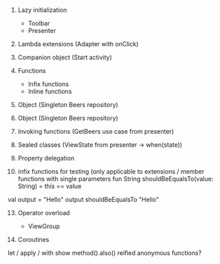 1. Lazy initialization
    - Toolbar
    - Presenter

2. Lambda extensions (Adapter with onClick)
3. Companion object (Start activity)

3. Functions
    - Infix functions
    - Inline functions

5. Object (Singleton Beers repository)
7. Object (Singleton Beers repository)
8. Invoking functions (GetBeers use case from presenter)
9. Sealed classes (ViewState from presenter -> when(state))
10. Property delegation

12. infix functions for testing (only applicable to extensions / member functions with single parameters
fun String shouldBeEqualsTo(value: String) = this == value

val output = "Hello"
output shouldBeEqualsTo "Hello"

13. Operator overload
    - ViewGroup


14. Coroutines

let / apply / with
show method().also()
reified
anonymous functions?

